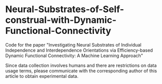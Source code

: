 # Neural-Substrates-of-Self-construal-with-Dynamic-Functional-Connectivity
Code for the paper "Investigating Neural Substrates of Individual Independence and Interdependence Orientations via Efficiency-based Dynamic Functional Connectivity: A Machine Learning Approach"

Since data collection involves humans and there are restrictions on data usage terms, please communicate with the corresponding author of this article to obtain experimental data.